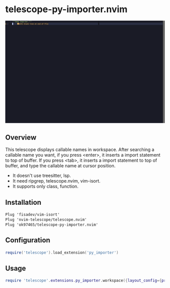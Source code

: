 # telescope-py-importer.nvim

![DEMO](/doc/demo.gif)

## Overview

This telescope displays callable names in workspace. After searching a callable name you
want, if you press \<enter\>, it inserts a import statement to top of buffer. If you press
\<tab\>, it inserts a import statement to top of buffer, and type the callable name at
cursor position.

- It doesn't use treesitter, lsp.
- It need ripgrep, telescope.nvim, vim-isort.
- It supports only class, function.

## Installation

```vim
Plug 'fisadev/vim-isort'
Plug 'nvim-telescope/telescope.nvim'
Plug 'ok97465/telescope-py-importer.nvim'
```

## Configuration

```lua
require('telescope').load_extension('py_importer')
```

## Usage

```lua
require 'telescope'.extensions.py_importer.workspace({layout_config={prompt_position="top"}, sorting_strategy="ascending"})
```

